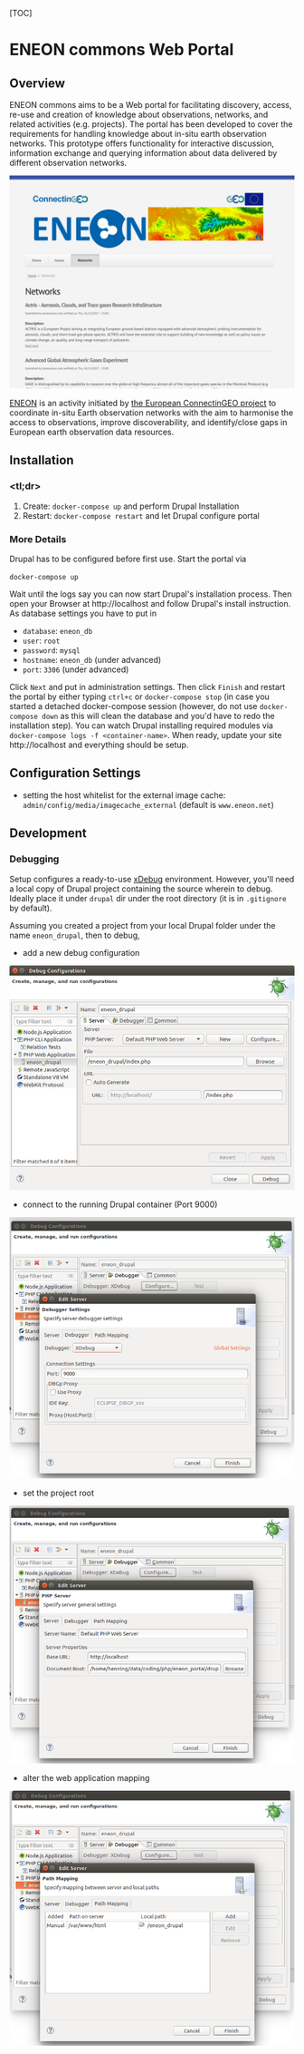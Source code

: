 [TOC]

# ENEON commons Web Portal

## Overview

ENEON commons aims to be a Web portal for facilitating discovery, access, re-use and creation of knowledge about observations, networks, and related activities (e.g. projects). The portal has been developed to cover the requirements for handling knowledge about in-situ earth observation networks. This prototype offers functionality for interactive discussion, information exchange and querying information about data delivered by different observation networks.

![ENEON commons Portal](images/eneon-commons_shot.png)

[ENEON](http://www.eneon.net/) is an activity initiated by [the European ConnectinGEO project](http://www.connectingeo.net/) to coordinate in-situ Earth observation networks with the aim to harmonise the access to observations, improve discoverability, and identify/close gaps in European earth observation data resources.

## Installation

### <tl;dr>
1. Create: `docker-compose up` and perform Drupal Installation
2. Restart: `docker-compose restart` and let Drupal configure portal

### More Details
Drupal has to be configured before first use. Start the portal via

  `docker-compose up`

Wait until the logs say you can now start Drupal's installation
process. Then open your Browser at http://localhost and follow
Drupal's install instruction. As database settings you have to
put in

- `database`: `eneon_db`
- `user`: `root`
- `password`: `mysql`
- `hostname`: `eneon_db` (under advanced)
- `port`: `3306` (under advanced)

Click `Next` and put in administration settings. Then click `Finish` and
restart the portal by either typing `ctrl+c` or `docker-compose stop` (in
case you started a detached docker-compose session (however, do not use
`docker-compose down` as this will clean the database and you'd have to
redo the installation step). You can watch Drupal installing required
modules via `docker-compose logs -f <container-name>`. When ready, update
your site http://localhost and everything should be setup.

## Configuration Settings
- setting the host whitelist for the external image cache: `admin/config/media/imagecache_external` (default is `www.eneon.net`)


## Development
### Debugging
Setup configures a ready-to-use [xDebug](https://xdebug.org/) environment. However, you'll need a local copy of Drupal project containing the source wherein to debug. Ideally place it under `drupal` dir under the root directory (it is in `.gitignore` by default).

Assuming you created a project from your local Drupal folder under the name `eneon_drupal`, then to debug,

* add a new debug configuration

![General Debug Settings](images/eclipse-debug-config_1.png)

* connect to the running Drupal container (Port 9000)

![Debugger Connection Settings](images/eclipse-debug-config_2.png)

*  set the project root

![Debugger Connection Settings](images/eclipse-debug-config_3.png)

* alter the web application mapping

![Alter Web Application Mapping](images/eclipse-debug-config_4.png)
